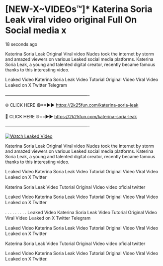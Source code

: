 # [NEW-X~VIDEOs™]* Katerina Soria Leak viral video original Full On Social media x

18 seconds ago

Katerina Soria Leak Original Viral video Nudes took the internet by storm and amazed viewers on various Leaked social media platforms. Katerina Soria Leak, a young and talented digital creator, recently became famous thanks to this interesting video.

L𝚎aked Video Katerina Soria Leak Video Tutorial Original Video Viral Video L𝚎aked on X Twitter Telegram

———————————————————-

🌐 CLICK HERE 🟢==►► https://2k25fun.com/katerina-soria-leak

🔴 CLICK HERE 🌐==►► https://2k25fun.com/katerina-soria-leak

———————————————————-

[![Watch Leaked Video](https://miro.medium.com/v2/resize:fit:828/format:webp/1*cilzJN44JGOrTw9NJCrNHA.gif "Watch Leaked Video")](https://2k25fun.com/katerina-soria-leak)

Katerina Soria Leak Original Viral video Nudes took the internet by storm and amazed viewers on various Leaked social media platforms. Katerina Soria Leak, a young and talented digital creator, recently became famous thanks to this interesting video.

L𝚎aked Video Katerina Soria Leak Video Tutorial Original Video Viral Video L𝚎aked on X Twitter

Katerina Soria Leak Video Tutorial Original Video video oficial twitter

L𝚎aked Video Katerina Soria Leak Video Tutorial Original Video Viral Video L𝚎aked on X Twitter

. . . . . . . . . L𝚎aked Video Katerina Soria Leak Video Tutorial Original Video Viral Video L𝚎aked on X Twitter Telegram

L𝚎aked Video Katerina Soria Leak Video Tutorial Original Video Viral Video L𝚎aked on X Twitter

Katerina Soria Leak Video Tutorial Original Video video oficial twitter

L𝚎aked Video Katerina Soria Leak Video Tutorial Original Video Viral Video L𝚎aked on X Twitter.